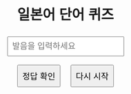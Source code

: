 <!DOCTYPE html>
<html lang="ko">
<head>
  <meta charset="UTF-8" />
  <meta name="viewport" content="width=device-width, initial-scale=1.0"/>
  <title>일본어 단어 퀴즈</title>
  <style>
    body {
      font-family: Arial, sans-serif;
      text-align: center;
      padding: 40px;
    }
    h1 {
      font-size: 2rem;
    }
    .word {
      font-size: 2rem;
      margin: 20px;
    }
    input, button {
      font-size: 1.2rem;
      padding: 10px;
      margin: 10px;
    }
    .result {
      font-size: 1.2rem;
      margin-top: 20px;
    }
    .question-number {
      font-size: 1rem;
      margin-top: 10px;
    }
  </style>
</head>
<body>
  <h1>일본어 단어 퀴즈</h1>
  <div class="question-number" id="questionNumber"></div>
  <div class="word" id="question"></div>
  <input type="text" id="answer" placeholder="발음을 입력하세요" />
  <div>
    <button onclick="checkAnswer()">정답 확인</button>
    <button onclick="restartQuiz()">다시 시작</button>
  </div>
  <div class="result" id="result"></div>

  <script>
    const wordList = {
      "별": "호시",
      "계절": "키세츠",
      "가격, 값": "네단",
      "소개": "쇼-카이",
      "형제": "쿄-다이",
      "싸움": "켄카",
      "약속": "야쿠소쿠",
      "설명": "세츠메-",
      "경찰": "케-사츠",
      "산책": "산포",
      "영어": "에-고",
      "외국": "가이코쿠",
      "관광": "칸코-",
      "지금": "이마",
      "걱정": "신빠이",
      "꿈": "유메",
      "생활 ": "세-카츠",
      "구름": "쿠모",
      "예정": "요테-",
      "최근": "사이킨",
      "말, 언어": "코토바",
      "경험": "케-켄",
      "진심": "혼신",
      "최후": "사이고",
      "모자": "보-시",
      "정말": "혼토-",
      "편리": "벤리",
      "잊은 물건": "와스레모노",
      "관계": "칸케-",
      "경제": "케-자이",
      "정치": "세-지",
      "국제": "코쿠사이",
      "간단": "칸탄",
      "옛날": "무카시",
      "소설": "쇼-세츠",
      "방해": "쟈마",
      "경치": "케시키",
      "실내": "시츠나이",
      "선배": "선빠이",
      "전국": "젠코쿠",
      "청소": "소-지",
      "준비": "쥰비",
      "용의": "요-이",
      "상담": "소-단",
      "힘": "치카라",
      "주소": "쥬-쇼",
      "아내": "츠마",
      "운동": "운도-",
      "끝": "오와리",
      "공기": "쿠-키"
    };

    const koreanWords = Object.keys(wordList);
    let currentIndex = 0;
    let correctCount = 0;
    let isAnswered = false;

    function showQuestion() {
      if (currentIndex < koreanWords.length) {
        document.getElementById('question').textContent = koreanWords[currentIndex];
        document.getElementById('questionNumber').textContent = `${currentIndex + 1} / ${koreanWords.length}`;
        document.getElementById('answer').value = "";
        document.getElementById('result').textContent = "";
        isAnswered = false;
      } else {
        showResult();
      }
    }

    function checkAnswer() {
      if (isAnswered) return;
      const userAnswer = document.getElementById('answer').value.trim();
      const correctAnswer = wordList[koreanWords[currentIndex]];
      const resultDiv = document.getElementById('result');
      if (userAnswer === correctAnswer) {
        resultDiv.textContent = "정답입니다!";
        resultDiv.style.color = "blue";
        correctCount++;
      } else {
        resultDiv.textContent = `틀렸습니다. 정답은 '${correctAnswer}'입니다.`;
        resultDiv.style.color = "red";
      }
      isAnswered = true;
      setTimeout(() => {
        currentIndex++;
        showQuestion();
      }, 2000);
    }

    function restartQuiz() {
      currentIndex = 0;
      correctCount = 0;
      showQuestion();
    }

    function showResult() {
      alert(`퀴즈 종료!\n맞춘 개수: ${correctCount} / ${koreanWords.length}\n점수: ${correctCount}점`);
      restartQuiz();
    }

    showQuestion();
  </script>
</body>
</html>

